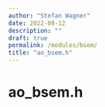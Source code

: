 ```yaml
---
author: "Stefan Wagner"
date: 2022-08-12
description: ""
draft: true
permalink: /modules/bsem/
title: "ao_bsem.h"
---
```


# ao_bsem.h
